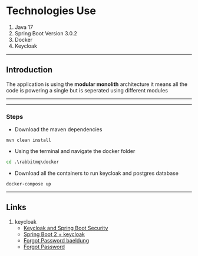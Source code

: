 # Technologies Use
1. Java 17
2. Spring Boot Version 3.0.2
3. Docker
4. Keycloak

---

## Introduction
The application is using the **modular monolith** architecture it means all the code is powering a single but is seperated using different modules

---

---

### Steps
- Download the maven dependencies
```maven
mvn clean install
```
- Using the terminal and navigate the docker folder
```cmd
cd .\rabbitmq\docker
```
- Download all the containers to run keycloak and postgres database
```docker
docker-compose up
```

---

## Links
1. keycloak
    - [Keycloak and Spring Boot Security](https://medium.com/@max.mayr/keycloak-and-spring-boot-security-b069306b0fb0)
    - [Spring Boot 2 + keycloak](https://www.baeldung.com/spring-boot-keycloak)
    - [Forgot Password baeldung](https://www.baeldung.com/spring-security-registration-i-forgot-my-password)
    - [Forgot Password](https://systemweakness.com/setting-up-keycloak-and-securing-spring-boot-rest-apis-1765a85f5ac4)